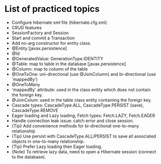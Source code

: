 # List of practiced topics
- Configure hibernate xml file (hibernate.cfg.xml)
- CRUD features
- SessionFactory and Session
- Start and commit a Transaction
- Add no-arg constructor for entity class.
- @Entity [javax.persistence]
- @Id
- @GeneratedValue: GenerationType.IDENTITY
- @Table: map to table in the database [javax.persistence]
- @Column: map to column of the table
- @OneToOne: uni-directional (use @JoinColumn) and bi-directional (use 'mappedBy')
- @OneToMany
- 'mappedBy' attribute: used in the class entity which does not contain the foreign key.
- @JoinColum: used in the table class entity containing the foreign key.
- Cascade types: CascadeType.ALL, CascadeType.PERSIST (save), CascadeType.REMOVE
- Eager loading and Lazy loading; Fetch types: Fetch.LAZY, Fetch.EAGER
- Handle connection leak issue: catch error and close session.
- {Tip} Add convenience methods for bi-directional one-to-many relationship
- {Tip} Use persist with CascadeType.ALL/PERSIST to save all associated objects in one-to-many relationship.
- {Tip} Prefer Lazy loading then Eager loading.
- {Note} To retrieve lazy data, need to open a Hibernate session (connect to the database).